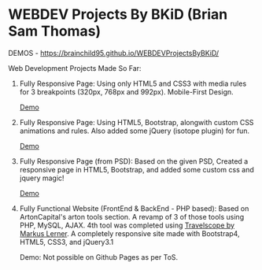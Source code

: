 # WEBDEV Projects By BKiD (Brian Sam Thomas)

DEMOS - https://brainchild95.github.io/WEBDEVProjectsByBKiD/

Web Development Projects Made So Far: 

1. Fully Responsive Page: 
   Using only HTML5 and CSS3 with media rules for 3 breakpoints (320px, 768px and 992px). Mobile-First Design.
   
   <a href="https://brainchild95.github.io/WEBDEVProjectsByBKiD/1.%20Responsive_HTML5-CSS3/index.html">Demo</a>
   
2. Fully Responsive Page:
   Using HTML5, Bootstrap, alongwith custom CSS animations and rules. Also added some jQuery (isotope plugin) for fun.
   
   <a href="https://brainchild95.github.io/WEBDEVProjectsByBKiD/2.%20Responsive_HTML5-CSS3-Bootstrap4-jQuery/index.html">Demo</a>
   
3. Fully Responsive Page (from PSD):
   Based on the given PSD, Created a responsive page in HTML5, Bootstrap, and added some custom css and jquery magic!
   
   <a href="https://brainchild95.github.io/WEBDEVProjectsByBKiD/3.%20Responsive_PSD-To-Bootstrap4_Stripe/main.html">Demo</a>
   
4. Fully Functional Website (FrontEnd & BackEnd - PHP based):
   Based on ArtonCapital's arton tools section. A revamp of 3 of those tools using PHP, MySQL, AJAX. 4th tool was completed using
   <a href="https://www.markuslerner.com/#travelscope">Travelscope by Markus Lerner</a>. A completely responsive site made with
   Bootstrap4, HTML5, CSS3, and jQuery3.1
   
   Demo: Not possible on Github Pages as per ToS.
